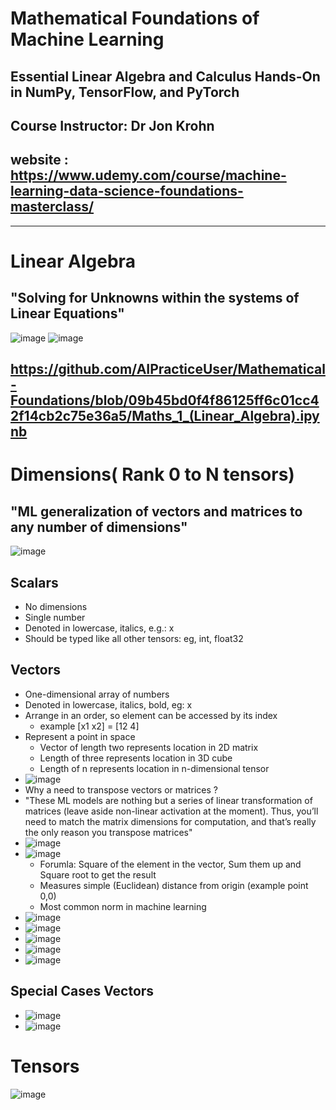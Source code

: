 # Mathematical Foundations of Machine Learning
## Essential Linear Algebra and Calculus Hands-On in NumPy, TensorFlow, and PyTorch
## Course Instructor: Dr Jon Krohn
## website : https://www.udemy.com/course/machine-learning-data-science-foundations-masterclass/

--------------------------------------------------------
# Linear Algebra
## "Solving for Unknowns within the systems of Linear Equations"
![image](https://user-images.githubusercontent.com/100339175/217941391-052f4bac-5f0b-4329-a7e1-1329c3b6450c.png)
![image](https://user-images.githubusercontent.com/100339175/217941516-5030145b-f7e2-4ee7-82c0-63e877873eca.png)

https://github.com/AIPracticeUser/Mathematical-Foundations/blob/09b45bd0f4f86125ff6c01cc42f14cb2c75e36a5/Maths_1_(Linear_Algebra).ipynb
--------------------------------------------------------

# Dimensions( Rank 0 to N tensors)
## "ML generalization of vectors and matrices to any number of dimensions"
![image](https://user-images.githubusercontent.com/100339175/217940322-937024fa-d00b-461f-9cd9-6e9cda6dbaa6.png)
## Scalars
- No dimensions
- Single number
- Denoted in lowercase, italics, e.g.: x
- Should be typed like all other tensors: eg, int, float32

## Vectors
- One-dimensional array of numbers
- Denoted in lowercase, italics, bold, eg: x
- Arrange in an order, so element can be accessed by its index
  - example [x1 x2] = [12 4]
- Represent a point in space
  -  Vector of length two represents location in 2D matrix
  -  Length of three represents location in 3D cube
  -  Length of n represents location in n-dimensional tensor
-  ![image](https://user-images.githubusercontent.com/100339175/217951812-6542383e-4435-4eb9-a6ac-2aed624109cb.png)
  - Why a need to transpose vectors or matrices ?
  - "These ML models are nothing but a series of linear transformation of matrices (leave aside non-linear activation at the moment). Thus, you’ll need to match the matrix dimensions for computation, and that’s really the only reason you transpose matrices"
- ![image](https://user-images.githubusercontent.com/100339175/218033675-8c88c52a-eac0-4f39-a406-296e49798be7.png)
- ![image](https://user-images.githubusercontent.com/100339175/218036041-479944b8-40c7-4ffa-94e4-52e5da06d757.png)
  - Forumla: Square of the element in the vector, Sum them up and Square root to get the result
  -  Measures simple (Euclidean) distance from origin (example point 0,0)
  -  Most common norm in machine learning
- ![image](https://user-images.githubusercontent.com/100339175/218038487-ffe47492-13fe-4fcd-ae4d-1026559457d9.png)
- ![image](https://user-images.githubusercontent.com/100339175/218040094-ad64bb27-0294-4512-836a-9d42e80f3cce.png)
- ![image](https://user-images.githubusercontent.com/100339175/218041228-bf12b749-81c5-4d07-803e-a2e673db79b5.png)
- ![image](https://user-images.githubusercontent.com/100339175/218042502-17394b38-d6b7-4cfb-85c1-b4baee88c69e.png)
- ![image](https://user-images.githubusercontent.com/100339175/218043467-4d36943b-c6c5-4d81-a0d5-3bf7eabc6b87.png)
## Special Cases Vectors
- ![image](https://user-images.githubusercontent.com/100339175/218071824-bab527ee-0d6e-478c-9dd4-fb16cc7867af.png)
- ![image](https://user-images.githubusercontent.com/100339175/218072007-e8d44ead-6681-477d-bc00-ed74b87353a7.png)

# Tensors
![image](https://user-images.githubusercontent.com/100339175/218075781-4d1c53b4-da5f-4009-a500-7b7547242b0c.png)

 




 


